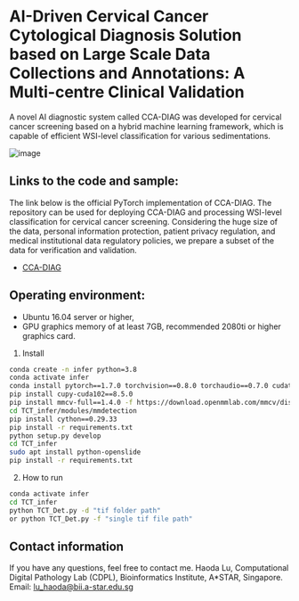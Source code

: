 # AI-Driven Cervical Cancer Cytological Diagnosis Solution based on Large Scale Data Collections and Annotations: A Multi-centre Clinical Validation
A novel AI diagnostic system called CCA-DIAG was developed for cervical cancer screening based on a hybrid machine learning framework, which is capable of efficient WSI-level classification for various sedimentations.

![image](https://github.com/jydada/CCA-DIAG/blob/main/doc/fig1.png)

## Links to the code and sample:
The link below is the official PyTorch implementation of CCA-DIAG. The repository can be used for deploying CCA-DIAG and processing WSI-level classification for cervical cancer screening. Considering the huge size of the data, personal information protection, patient privacy regulation, and medical institutional data regulatory policies, we prepare a subset of the data for verification and validation. 
- [CCA-DIAG](https://drive.google.com/drive/folders/1a1LjZ779uyJx3gs7OJ4K1DCrwaoeACWy?usp=drive_link)

## Operating environment: 
- Ubuntu 16.04 server or higher, 
- GPU graphics memory of at least 7GB, recommended 2080ti or higher graphics card.

1. Install

```bash
conda create -n infer python=3.8
conda activate infer
conda install pytorch==1.7.0 torchvision==0.8.0 torchaudio==0.7.0 cudatoolkit=10.2 -c pytorch
pip install cupy-cuda102==8.5.0
pip install mmcv-full==1.4.0 -f https://download.openmmlab.com/mmcv/dist/cu102/torch1.7.0/index.html
cd TCT_infer/modules/mmdetection
pip install cython==0.29.33
pip install -r requirements.txt
python setup.py develop
cd TCT_infer
sudo apt install python-openslide
pip install -r requirements.txt
```

2. How to run

```bash
conda activate infer
cd TCT_infer
python TCT_Det.py -d "tif folder path"
or python TCT_Det.py -f "single tif file path"
```
## Contact information
If you have any questions, feel free to contact me.
Haoda Lu, Computational Digital Pathology Lab (CDPL), Bioinformatics Institute, A*STAR, Singapore. Email: lu_haoda@bii.a-star.edu.sg
